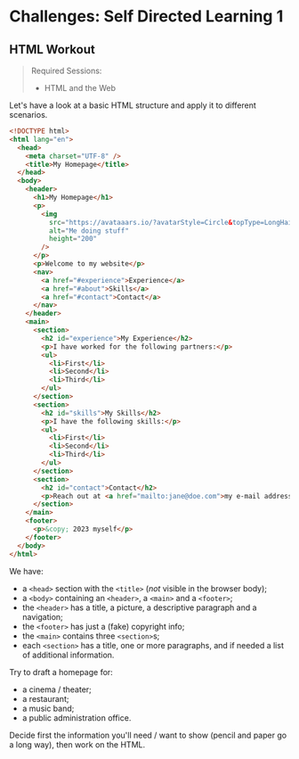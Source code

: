 # Challenges: Self Directed Learning 1

## HTML Workout

> Required Sessions:
>
> - HTML and the Web

Let's have a look at a basic HTML structure and apply it to different scenarios.

```html
<!DOCTYPE html>
<html lang="en">
  <head>
    <meta charset="UTF-8" />
    <title>My Homepage</title>
  </head>
  <body>
    <header>
      <h1>My Homepage</h1>
      <p>
        <img
          src="https://avataaars.io/?avatarStyle=Circle&topType=LongHairStraight&accessoriesType=Blank&hairColor=BrownDark&facialHairType=Blank&clotheType=BlazerShirt&eyeType=Default&eyebrowType=Default&mouthType=Default&skinColor=Light"
          alt="Me doing stuff"
          height="200"
        />
      </p>
      <p>Welcome to my website</p>
      <nav>
        <a href="#experience">Experience</a>
        <a href="#about">Skills</a>
        <a href="#contact">Contact</a>
      </nav>
    </header>
    <main>
      <section>
        <h2 id="experience">My Experience</h2>
        <p>I have worked for the following partners:</p>
        <ul>
          <li>First</li>
          <li>Second</li>
          <li>Third</li>
        </ul>
      </section>
      <section>
        <h2 id="skills">My Skills</h2>
        <p>I have the following skills:</p>
        <ul>
          <li>First</li>
          <li>Second</li>
          <li>Third</li>
        </ul>
      </section>
      <section>
        <h2 id="contact">Contact</h2>
        <p>Reach out at <a href="mailto:jane@doe.com">my e-mail address</a>.</p>
      </section>
    </main>
    <footer>
      <p>&copy; 2023 myself</p>
    </footer>
  </body>
</html>
```

We have:

- a `<head>` section with the `<title>` (_not_ visible in the browser body);
- a `<body>` containing an `<header>`, a `<main>` and a `<footer>`;
- the `<header>` has a title, a picture, a descriptive paragraph and a navigation;
- the `<footer>` has just a (fake) copyright info;
- the `<main>` contains three `<section>`s;
- each `<section>` has a title, one or more paragraphs, and if needed a list of additional information.

Try to draft a homepage for:

- a cinema / theater;
- a restaurant;
- a music band;
- a public administration office.

Decide first the information you'll need / want to show (pencil and paper go a long way), then work on the HTML.
